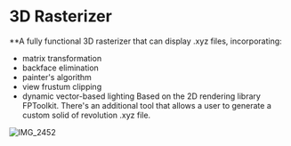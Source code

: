 # 3D Rasterizer
**A fully functional 3D rasterizer that can display .xyz files, incorporating:
* matrix transformation
* backface elimination
* painter's algorithm
* view frustum clipping
* dynamic vector-based lighting 
Based on the 2D rendering library FPToolkit. There's an additional tool that allows a user to generate a custom solid of revolution .xyz file.

![IMG_2452](https://github.com/user-attachments/assets/cda9ab6e-96de-4454-a37f-43564a79808f)
